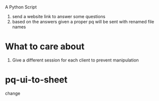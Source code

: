 A Python Script
1. send a website link to answer some questions
2. based on the answers given a proper pq will be sent with renamed file names


# What to care about
1. Give a different session for each client to prevent manipulation
# pq-ui-to-sheet
change